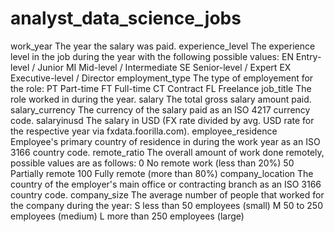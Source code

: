 # analyst_data_science_jobs

work_year 	        The year the salary was paid.
experience_level 	The experience level in the job during the year with the following possible values: EN Entry-level / Junior MI Mid-level / Intermediate SE Senior-level / Expert EX Executive-level / Director
employment_type 	The type of employement for the role: PT Part-time FT Full-time CT Contract FL Freelance
job_title 	        The role worked in during the year.
salary 	The total gross salary amount paid.
salary_currency 	The currency of the salary paid as an ISO 4217 currency code.
salaryinusd 	    The salary in USD (FX rate divided by avg. USD rate for the respective year via fxdata.foorilla.com).
employee_residence 	Employee's primary country of residence in during the work year as an ISO 3166 country code.
remote_ratio 	    The overall amount of work done remotely, possible values are as follows: 0 No remote work (less than 20%) 50 Partially remote 100 Fully remote (more than 80%)
company_location 	The country of the employer's main office or contracting branch as an ISO 3166 country code.
company_size 	    The average number of people that worked for the company during the year: S less than 50 employees (small) M 50 to 250 employees (medium) L more than 250 employees (large)
